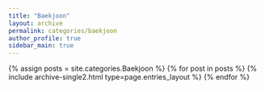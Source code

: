 ```yaml
---
title: "Baekjoon"
layout: archive
permalink: categories/baekjoon
author_profile: true
sidebar_main: true
---
```


{% assign posts = site.categories.Baekjoon %}
{% for post in posts %} {% include archive-single2.html type=page.entries_layout %} {% endfor %}